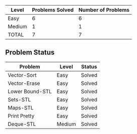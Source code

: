 |Level|Problems Solved|Number of Problems|
|-----|---------------|------------------|
|Easy|6|6|
|Medium|1|1|
|TOTAL|7|7|


Problem Status
---
|Problem|Level|Status|
|-------|-----|------|
|Vector-Sort|Easy|Solved|
|Vector-Erase|Easy|Solved|
|Lower Bound-STL|Easy|Solved|
|Sets-STL|Easy|Solved|
|Maps-STL|Easy|Solved|
|Print Pretty|Easy|Solved|
|Deque-STL|Medium|Solved|
